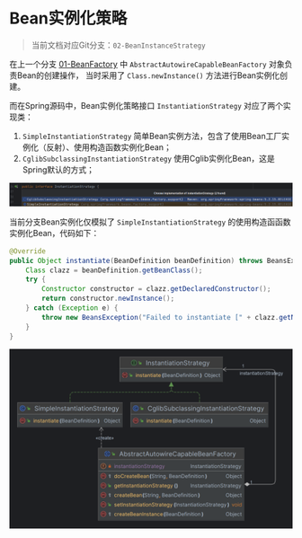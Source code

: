 # Bean实例化策略

> 当前文档对应Git分支：`02-BeanInstanceStrategy`

在上一个分支 [01-BeanFactory](../01-BeanFactory/README.md) 中 `AbstractAutowireCapableBeanFactory` 对象负责Bean的创建操作，
当时采用了 `Class.newInstance()` 方法进行Bean实例化创建。

而在Spring源码中，Bean实例化策略接口 `InstantiationStrategy` 对应了两个实现类：

1. `SimpleInstantiationStrategy` 简单Bean实例方法，包含了使用Bean工厂实例化（反射）、使用构造函数实例化Bean；
2. `CglibSubclassingInstantiationStrategy` 使用Cglib实例化Bean，这是Spring默认的方式；

![](imgs/MIK-yq7JoT.png)

当前分支Bean实例化仅模拟了 `SimpleInstantiationStrategy` 的使用构造函函数实例化Bean，代码如下：

```java
@Override
public Object instantiate(BeanDefinition beanDefinition) throws BeansException {
    Class clazz = beanDefinition.getBeanClass();
    try {
        Constructor constructor = clazz.getDeclaredConstructor();
        return constructor.newInstance();
    } catch (Exception e) {
        throw new BeansException("Failed to instantiate [" + clazz.getName() + "]", e);
    }
}
```

![](imgs/MIK-EI79gG.png)

